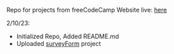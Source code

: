Repo for projects from freeCodeCamp
Website live: <a href="https://dereky1.github.io/freeCodeCamp/">here</a>

2/10/23: 
- Initialized Repo, Added README.md
- Uploaded <a href="https://dereky1.github.io/freeCodeCamp/surveyForm/index.html">surveyForm</a> project

